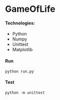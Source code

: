 # GameOfLife

#### Technologies:
* Python
* Numpy
* Unittest
* Matplotlib

#### Run
```
python run.py
```

#### Test
```
python -m unittest
```
